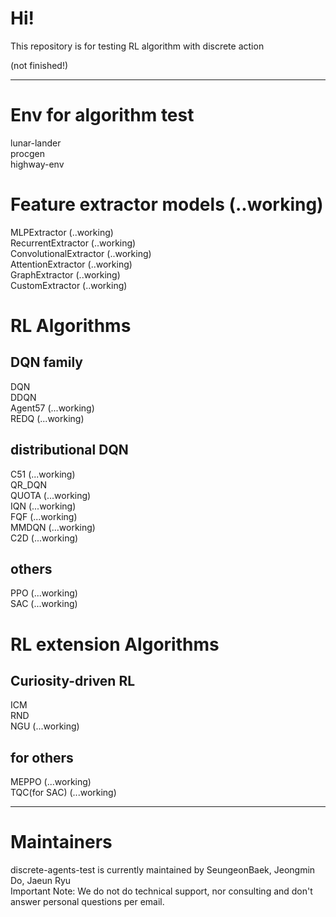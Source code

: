 # Hi!
This repository is for testing RL algorithm with discrete action

(not finished!)  

------------
# Env for algorithm test
lunar-lander  
procgen  
highway-env  

# Feature extractor models (..working)
MLPExtractor (..working)  
RecurrentExtractor (..working)  
ConvolutionalExtractor (..working)  
AttentionExtractor (..working)  
GraphExtractor (..working)  
CustomExtractor (..working)  

# RL Algorithms
## DQN family
DQN  
DDQN  
Agent57 (...working)  
REDQ (...working)  

## distributional DQN
C51 (...working)  
QR_DQN  
QUOTA (...working)  
IQN (...working)  
FQF (...working)  
MMDQN (...working)  
C2D (...working)  

## others
PPO (...working)  
SAC (...working)  

# RL extension Algorithms
## Curiosity-driven RL
ICM  
RND  
NGU (...working)  

## for others
MEPPO (...working)  
TQC(for SAC) (...working)  

------------
# Maintainers
discrete-agents-test is currently maintained by SeungeonBaek, Jeongmin Do, Jaeun Ryu  
Important Note: We do not do technical support, nor consulting and don't answer personal questions per email.  

